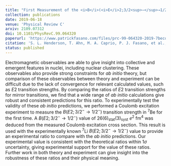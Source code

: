 ```yaml
---
title: "First Measurement of the <i>B</i>(<i>E</i>2;3/2<sup>−</sup>→1/2<sup>−</sup>) Transition Strength in <sup>7</sup>Be: Testing <i>Ab Initio</i> Predictions for A=7 Nuclei"
collection: publications
date: 2019-06-18
venue: 'Physical Review C'
arxiv: 2109.07312
doi: 10.1103/PhysRevC.99.064320
paperurl: 'https://www.patrickfasano.com/files/prc-99-064320-2019-7becoulex_PREPRINT.pdf'
citation: 'S. L. Henderson, T. Ahn, M. A. Caprio, P. J. Fasano, et al., Phys. Rev. C 99, 064320 (2019).'
status: published
---
```

Electromagnetic observables are able to give insight into collective 
and emergent features in nuclei, including nuclear clustering. These 
observables also provide strong constraints for _ab initio_ theory, 
but comparison of these observables between theory and experiment can 
be difficult due to the lack of convergence for relevant calculated 
values, such as $E2$ transition strengths. By comparing the ratios of 
$E2$ transition strengths for mirror transitions, we find that a wide 
range of _ab initio_ calculations give robust and consistent predictions 
for this ratio. To experimentally test the validity of these _ab initio_ 
predictions, we performed a Coulomb excitation experiment to measure 
the $B(E2;3/2^− \rightarrow 1/2^−)$ transition strength in <sup>7</sup>Be 
for the first time. A $B(E2;3/2^− \rightarrow 1/2^−)$ value of 
26(6)<sub>stat</sub>(3)<sub>syst</sub> <i>e</i><sup>2</sup> fm<sup>4</sup> was deduced from 
the measured Coulomb excitation cross section. This result is used with 
the experimentally known <sup>7</sup>Li $B(E2;3/2^− \rightarrow 1/2^−)$ 
value to provide an experimental ratio to compare with the _ab initio_ 
predictions. Our experimental value is consistent with the theoretical 
ratios within $1\sigma$ uncertainty, giving experimental support for 
the value of these ratios. Further work in both theory and experiment 
can give insight into the robustness of these ratios and their physical meaning. 
